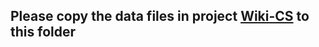 ## Please copy the data files in project [Wiki-CS](https://github.com/pmernyei/wiki-cs-dataset/tree/master/dataset) to this folder

